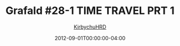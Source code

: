 ---
title: "Grafald #28-1 TIME TRAVEL PRT 1"
type: "image"
date: 2012-09-01T00:00:00-04:00
draft: false
categories:
- comics
- collaborations
tags:
- grafald
image_path: "../img/2012/28-1.png"
alt_text: ""
is_subpage: true
author: "[KirbychuHRD](https://cohost.org/KirbychuHRD)"
---